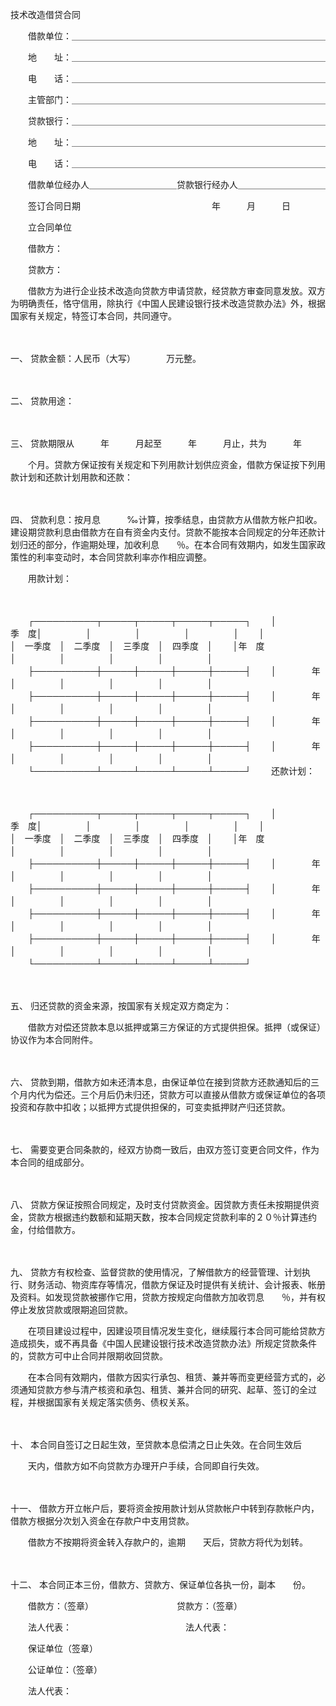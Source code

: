 



技术改造借贷合同



 

　　借款单位：＿＿＿＿＿＿＿＿＿＿＿＿＿＿＿＿＿＿＿＿＿＿＿＿＿＿＿＿＿

　　地　　址：＿＿＿＿＿＿＿＿＿＿＿＿＿＿＿＿＿＿＿＿＿＿＿＿＿＿＿＿＿

　　电　　话：＿＿＿＿＿＿＿＿＿＿＿＿＿＿＿＿＿＿＿＿＿＿＿＿＿＿＿＿＿

　　主管部门：＿＿＿＿＿＿＿＿＿＿＿＿＿＿＿＿＿＿＿＿＿＿＿＿＿＿＿＿＿

　　贷款银行：＿＿＿＿＿＿＿＿＿＿＿＿＿＿＿＿＿＿＿＿＿＿＿＿＿＿＿＿＿

　　地　　址：＿＿＿＿＿＿＿＿＿＿＿＿＿＿＿＿＿＿＿＿＿＿＿＿＿＿＿＿＿

　　电　　话：＿＿＿＿＿＿＿＿＿＿＿＿＿＿＿＿＿＿＿＿＿＿＿＿＿＿＿＿＿

　　借款单位经办人＿＿＿＿＿＿＿＿＿＿贷款银行经办人＿＿＿＿＿＿＿＿＿＿

　　签订合同日期　　　　　　　　　　　　　　　年　　　月　　　日　　

　　立合同单位　　　　

　　借款方：

　　贷款方：

　　借款方为进行企业技术改造向贷款方申请贷款，经贷款方审查同意发放。双方为明确责任，恪守信用，除执行《中国人民建设银行技术改造贷款办法》外，根据国家有关规定，特签订本合同，共同遵守。

　　

一、
贷款金额：人民币（大写）　　　　万元整。

　　

二、
贷款用途：

　　

三、
贷款期限从　　　年　　　月起至　　　年　　　月止，共为　　　年　　　

　　个月。贷款方保证按有关规定和下列用款计划供应资金，借款方保证按下列用款计划和还款计划用款和还款：

　　

四、
贷款利息：按月息　　　‰计算，按季结息，由贷款方从借款方帐户扣收。建设期贷款利息由借款方在自有资金内支付。贷款不能按本合同规定的分年还款计划归还的部分，作逾期处理，加收利息　　％。在本合同有效期内，如发生国家政策性的利率变动时，本合同贷款利率亦作相应调整。

　　用款计划：

　　


　　┌──────────┬─────┬─────┬─────┬─────┐
　　│　　　　　　　季　度│　　　　　│　　　　　│　　　　　│　　　　　│
　　│　　　　　　　　　　│　一季度　│　二季度　│　三季度　│　四季度　│
　　│年　度　　　　　　　│　　　　　│　　　　　│　　　　　│　　　　　│
　　├──────────┼─────┼─────┼─────┼─────┤
　　│　　　　年　　　　　│　　　　　│　　　　　│　　　　　│　　　　　│
　　├──────────┼─────┼─────┼─────┼─────┤
　　│　　　　年　　　　　│　　　　　│　　　　　│　　　　　│　　　　　│
　　├──────────┼─────┼─────┼─────┼─────┤
　　│　　　　年　　　　　│　　　　　│　　　　　│　　　　　│　　　　　│
　　├──────────┼─────┼─────┼─────┼─────┤
　　│　　　　年　　　　　│　　　　　│　　　　　│　　　　　│　　　　　│
　　└──────────┴─────┴─────┴─────┴─────┘
　　还款计划：

　　


　　┌──────────┬─────┬─────┬─────┬─────┐
　　│　　　　　　　季　度│　　　　　│　　　　　│　　　　　│　　　　　│
　　│　　　　　　　　　　│　一季度　│　二季度　│　三季度　│　四季度　│
　　│年　度　　　　　　　│　　　　　│　　　　　│　　　　　│　　　　　│
　　├──────────┼─────┼─────┼─────┼─────┤
　　│　　　　年　　　　　│　　　　　│　　　　　│　　　　　│　　　　　│
　　├──────────┼─────┼─────┼─────┼─────┤
　　│　　　　年　　　　　│　　　　　│　　　　　│　　　　　│　　　　　│
　　├──────────┼─────┼─────┼─────┼─────┤
　　│　　　　年　　　　　│　　　　　│　　　　　│　　　　　│　　　　　│
　　├──────────┼─────┼─────┼─────┼─────┤
　　│　　　　年　　　　　│　　　　　│　　　　　│　　　　　│　　　　　│
　　└──────────┴─────┴─────┴─────┴─────┘


　　

五、
归还贷款的资金来源，按国家有关规定双方商定为：

　　借款方对偿还贷款本息以抵押或第三方保证的方式提供担保。抵押（或保证）协议作为本合同附件。

　　

六、
贷款到期，借款方如未还清本息，由保证单位在接到贷款方还款通知后的三个月内代为偿还。三个月后仍未归还，贷款方可以直接从借款方或保证单位的各项投资和存款中扣收；以抵押方式提供担保的，可变卖抵押财产归还贷款。

　　

七、
需要变更合同条款的，经双方协商一致后，由双方签订变更合同文件，作为本合同的组成部分。

　　

八、
贷款方保证按照合同规定，及时支付贷款资金。因贷款方责任未按期提供资金，贷款方根据违约数额和延期天数，按本合同规定贷款利率的２０％计算违约金，付给借款方。

　　

九、
贷款方有权检查、监督贷款的使用情况，了解借款方的经营管理、计划执行、财务活动、物资库存等情况，借款方保证及时提供有关统计、会计报表、帐册及资料。如发现贷款被挪作它用，贷款方按规定向借款方加收罚息　　％，并有权停止发放贷款或限期追回贷款。

　　在项目建设过程中，因建设项目情况发生变化，继续履行本合同可能给贷款方造成损失，或不再具备《中国人民建设银行技术改造贷款办法》所规定贷款条件的，贷款方可中止合同并限期收回贷款。

　　在本合同有效期内，借款方因实行承包、租赁、兼并等而变更经营方式的，必须通知贷款方参与清产核资和承包、租赁、兼并合同的研究、起草、签订的全过程，并根据国家有关规定落实债务、债权关系。

　　

十、
本合同自签订之日起生效，至贷款本息偿清之日止失效。在合同生效后　　

　　天内，借款方如不向贷款方办理开户手续，合同即自行失效。

　　

十一、
借款方开立帐户后，要将资金按用款计划从贷款帐户中转到存款帐户内，借款方根据分次划入资金在存款户中支用贷款。

　　借款方不按期将资金转入存款户的，逾期　　天后，贷款方将代为划转。

　　

十二、
本合同正本三份，借款方、贷款方、保证单位各执一份，副本　　份。

　　借款方：（签章）　　　　　　　　　　贷款方：（签章）

　　法人代表：　　　　　　　　　　　　　法人代表：　　

　　保证单位（签章）　　　　　　　　　　

　　公证单位：（签章）

　　法人代表：